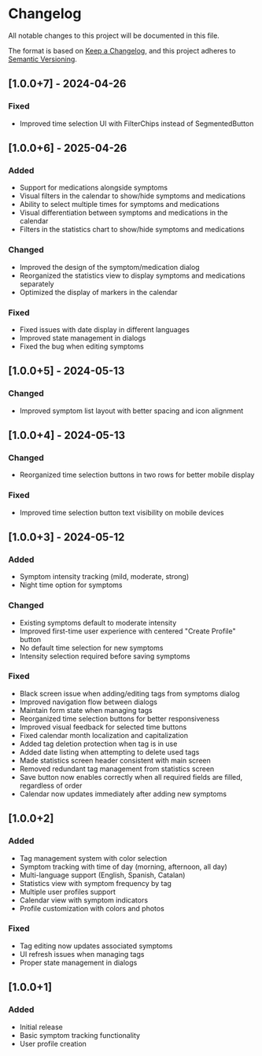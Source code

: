 # Changelog

All notable changes to this project will be documented in this file.

The format is based on [Keep a Changelog](https://keepachangelog.com/en/1.0.0/),
and this project adheres to [Semantic Versioning](https://semver.org/spec/v2.0.0.html).

## [1.0.0+7] - 2024-04-26

### Fixed
- Improved time selection UI with FilterChips instead of SegmentedButton

## [1.0.0+6] - 2025-04-26

### Added
- Support for medications alongside symptoms
- Visual filters in the calendar to show/hide symptoms and medications
- Ability to select multiple times for symptoms and medications
- Visual differentiation between symptoms and medications in the calendar
- Filters in the statistics chart to show/hide symptoms and medications

### Changed
- Improved the design of the symptom/medication dialog
- Reorganized the statistics view to display symptoms and medications separately
- Optimized the display of markers in the calendar

### Fixed
- Fixed issues with date display in different languages
- Improved state management in dialogs
- Fixed the bug when editing symptoms

## [1.0.0+5] - 2024-05-13

### Changed
- Improved symptom list layout with better spacing and icon alignment

## [1.0.0+4] - 2024-05-13

### Changed
- Reorganized time selection buttons in two rows for better mobile display

### Fixed
- Improved time selection button text visibility on mobile devices

## [1.0.0+3] - 2024-05-12

### Added
- Symptom intensity tracking (mild, moderate, strong)
- Night time option for symptoms

### Changed
- Existing symptoms default to moderate intensity
- Improved first-time user experience with centered "Create Profile" button
- No default time selection for new symptoms
- Intensity selection required before saving symptoms

### Fixed
- Black screen issue when adding/editing tags from symptoms dialog
- Improved navigation flow between dialogs
- Maintain form state when managing tags
- Reorganized time selection buttons for better responsiveness
- Improved visual feedback for selected time buttons
- Fixed calendar month localization and capitalization
- Added tag deletion protection when tag is in use
- Added date listing when attempting to delete used tags
- Made statistics screen header consistent with main screen
- Removed redundant tag management from statistics screen
- Save button now enables correctly when all required fields are filled, regardless of order
- Calendar now updates immediately after adding new symptoms


## [1.0.0+2]

### Added
- Tag management system with color selection
- Symptom tracking with time of day (morning, afternoon, all day)
- Multi-language support (English, Spanish, Catalan)
- Statistics view with symptom frequency by tag
- Multiple user profiles support
- Calendar view with symptom indicators
- Profile customization with colors and photos

### Fixed
- Tag editing now updates associated symptoms
- UI refresh issues when managing tags
- Proper state management in dialogs

## [1.0.0+1]

### Added
- Initial release
- Basic symptom tracking functionality
- User profile creation 
